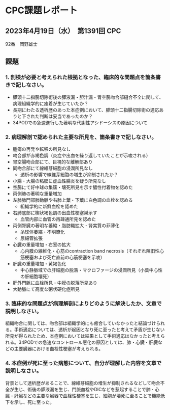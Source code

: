 # CPC課題レポート
## 2023年4月19日（水）　第1391回 CPC
92番　岡野雄士

## 課題
### 1. 剖検が必要と考えられた根拠となった、臨床的な問題点を箇条書きで記しなさい。
- 膵頭十二指腸切除術後の膵液漏・胆汁漏・胃空腸吻合部縫合不全に関して、病理組織学的に癒着が生じていたか？
- 長期にわたる透析歴のあった本症例において、膵頭十二指腸切除術の適応ありと下された判断は妥当であったのか？
- 34PODでの急速進行した著明な代謝性アシドーシスの原因について

### 2. 病理解剖で認められた主要な所見を、箇条書きで記しなさい。
- 腫瘍の再発や転移の所見なし
- 吻合部が赤褐色調（炎症や出血を繰り返していたことが示唆される）
- 胃空腸吻合部にて、巨視的な離解部あり
- 同吻合部にて線維芽細胞の浸潤所見なし
    - 透析の影響で線維芽細胞の増生が抑制されたか？
- 小腸・大腸の粘膜に虚血性腸炎を疑う所見なし
- 空腸にて好中球の集簇・壊死所見を示す膿性付着物を認めた
- 両側肺の著明な重量増加
- 左肺肺門部肺動脈や右肺上葉・下葉に白色調の血栓を認める
    - 組織学的に新鮮血栓を認めた
- 右肺底部に楔状褐色調の出血性梗塞巣示す
    - 血管内部に血管の再疎通所見を認めた
- 両側腎臓の著明な萎縮・脂肪織拡大・腎実質の菲薄化
    - 糸球体萎縮・不明瞭化
    - 尿細管拡張
- 心臓の重量増加・右室の拡大
    - 心内膜の線維化・心筋のcontraction band necrosis（それぞれ陳旧性心筋梗塞および死亡直前の心筋梗塞を示唆）
- 肝臓の重量増加・黄褐色化
    - 中心静脈域での肝細胞の脱落・マクロファージの浸潤所見（小葉中心性の肝細胞壊死）
- 肝外門脈に血栓所見・中膜の脱落所見あり
- 大動脈にて高度な粥状硬化症所見

### 3. 臨床的な問題点が病理解剖によりどのように解決したか、文章で説明しなさい。
組織吻合に関しては、吻合部は組織学的にも癒合していなかったと結論づけられる。手術適応については、透析が起因となり死に至ったと考えて矛盾が生じない所見が得られたため、本症例においては結果として手術適応はなかったと考えられる。34PODでの急速なコントロール悪化の原因としては、肺・心臓・肝臓などの主要臓器における血栓性梗塞が考えられる。

### 4. 本症例が死に至った病態について、自分が理解した内容を文章で説明しなさい。
背景として透析歴があることで、線維芽細胞の増生が抑制されるなどして吻合不全が生じ、術後の膵液漏を生じ、門脈血栓やDICなどを惹起することで肺・心臓・肝臓などの主要な臓器で血栓性梗塞を生じ、細胞が壊死に至ることで機能低下を示し、死に至った。
